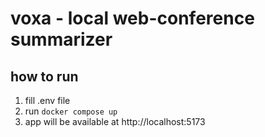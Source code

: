 # voxa - local web-conference summarizer

## how to run

1. fill .env file
2. run `docker compose up`
3. app will be available at http://localhost:5173
